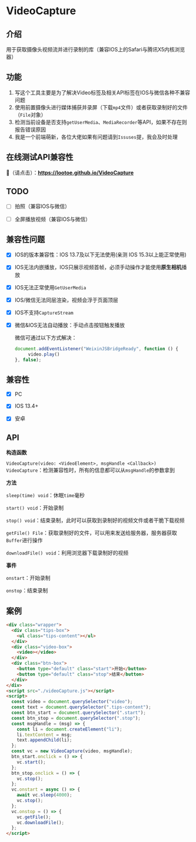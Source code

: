 # VideoCapture

## 介绍

用于获取摄像头视频流并进行录制的库（兼容IOS上的Safari与腾讯X5内核浏览器）



## 功能

1. 写这个工具主要是为了解决Video标签及相关API标签在IOS与微信各种不兼容问题
2. 使用前置摄像头进行媒体捕获并录屏（下载`mp4`文件）或者获取录制好的文件（`File`对象）
3. 检测当前设备是否支持`getUserMedia`、`MediaRecorder`等API，如果不存在则报告错误原因
4. 我是一个前端萌新，各位大佬如果有问题请到`Issuses`提，我会及时处理



## 在线测试API兼容性

🍪（请点击）：**https://lootoe.github.io/VideoCapture**



## TODO

- [ ] 拍照（兼容IOS与微信）
- [ ] 全屏播放视频（兼容IOS与微信）



## 兼容性问题

- [x] IOS的版本兼容性：IOS 13.7及以下无法使用(亲测 IOS 15.3以上能正常使用)

- [x] IOS无法内嵌播放，IOS只展示视频首帧，必须手动操作才能使用**原生相机**播放

- [x] IOS无法正常使用`GetUserMedia`

- [x] IOS/微信无法同层渲染，视频会浮于页面顶层

- [x] IOS不支持`CaptureStream`

- [x] 微信&IOS无法自动播放：手动点击按钮触发播放

  微信可通过以下方式解决：

  ```js
  document.addEventListener("WeixinJSBridgeReady", function () {
       video.play()
  }, false);
  ```

  

## 兼容性

- [x] PC
- [x] IOS 13.4+
- [x] 安卓



## API

**构造函数**

`VideoCapture(video: <VideoElement>, msgHandle <Callback>) VideoCapture`：检测兼容性时，所有的信息都可以从`msgHandle`的参数拿到

**方法**

`sleep(time) void`：休眠`time`毫秒

`start() void`：开始录制

`stop() void`：结束录制，此时可以获取到录制好的视频文件或者干脆下载视频

`getFile() File`：获取录制好的文件，可以用来发送给服务器，服务器获取`Buffer`进行操作

`downloadFile() void`：利用浏览器下载录制好的视频

**事件**

`onstart`：开始录制

`onstop`：结束录制



## 案例

```html
<div class="wrapper">
  <div class="tips-box">
    <ul class="tips-content"></ul>
  </div>
  <div class="video-box">
    <video></video>
  </div>
  <div class="btn-box">
    <button type="default" class="start">开始</button>
    <button type="default" class="stop">结束</button>
  </div>
</div>
<script src="./videoCapture.js"></script>
<script>
  const video = document.querySelector("video");
  const text = document.querySelector(".tips-content");
  const btn_start = document.querySelector(".start");
  const btn_stop = document.querySelector(".stop");
  const msgHandle = (msg) => {
    const li = document.createElement("li");
    li.textContent = msg;
    text.appendChild(li);
  };
  const vc = new VideoCapture(video, msgHandle);
  btn_start.onclick = () => {
    vc.start();
  };
  btn_stop.onclick = () => {
    vc.stop();
  };
  vc.onstart = async () => {
    await vc.sleep(4000);
    vc.stop();
  };
  vc.onstop = () => {
    vc.getFile();
    vc.downloadFile();
  };
</script>
```

